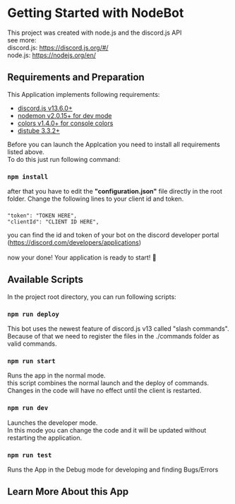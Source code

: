 # Getting Started with NodeBot

This project was created with node.js and the discord.js API
<br>see more:
<br>discord.js: https://discord.js.org/#/
<br>node.js: https://nodejs.org/en/

## Requirements and Preparation
This Application implements following requirements:
<ul>
    <li><a href="https://discord.js.org/#/">discord.js v13.6.0+</a></li>
    <li><a href="https://www.npmjs.com/package/nodemon">nodemon v2.0.15+ for dev mode</a></li>
    <li><a href="https://www.npmjs.com/package/colors">colors v1.4.0+ for console colors</a></li>
    <li><a href="https://distube.js.org/#/">distube 3.3.2+</a></li>
</ul>
Before you can launch the Applcation you need to install all requirements listed above. <br>
To do this just run following command:

### `npm install`

after that you have to edit the <b>"configuration.json"</b> file directly in the root folder. Change the following lines to your client id and token.

### 
    "token": "TOKEN HERE",
    "clientId": "CLIENT ID HERE",

you can find the id and token of your bot on the discord developer portal <br>(https://discord.com/developers/applications)
<br><br>now your done! Your application is ready to start! 🎉
## Available Scripts

In the project root directory, you can run following scripts:

### `npm run deploy`

This bot uses the newest feature of discord.js v13 called "slash commands". Because of that we need to register
the files in the ./commands folder as valid commands.

### `npm run start`

Runs the app in the normal mode.\
this script combines the normal launch and the deploy of commands. 
Changes in the code will have no effect until the client is restarted.

### `npm run dev`

Launches the developer mode.\
In this mode you can change the code and it will be updated without
restarting the application.

### `npm run test`

Runs the App in the Debug mode for developing and finding Bugs/Errors

## Learn More About this App
